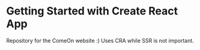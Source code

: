 # Getting Started with Create React App

Repository for the ComeOn website :)
Uses CRA while SSR is not important.
